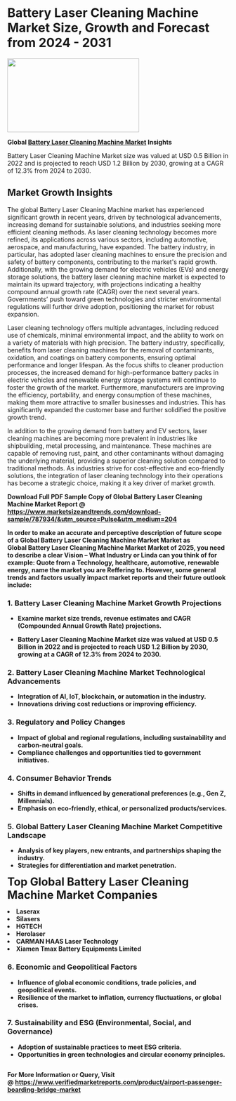 <H1>Battery Laser Cleaning Machine Market Size, Growth and Forecast from 2024 - 2031</H1><img class="aligncenter size-medium wp-image-584254" src="https://thirdeyenews.in/wp-content/uploads/2024/09/Global-Market-Research-300x168.jpeg" alt="" width="300" height="168" /><p><strong>Global&nbsp;<a href="https://www.marketsizeandtrends.com/download-sample/787934/&amp;utm_source=Pulse&amp;utm_medium=204">Battery Laser Cleaning Machine Market</a> Insights</strong></p><p>Battery Laser Cleaning Machine Market size was valued at USD 0.5 Billion in 2022 and is projected to reach USD 1.2 Billion by 2030, growing at a CAGR of 12.3% from 2024 to 2030.</p><p><h2>Market Growth Insights</h2> <p>The global Battery Laser Cleaning Machine market has experienced significant growth in recent years, driven by technological advancements, increasing demand for sustainable solutions, and industries seeking more efficient cleaning methods. As laser cleaning technology becomes more refined, its applications across various sectors, including automotive, aerospace, and manufacturing, have expanded. The battery industry, in particular, has adopted laser cleaning machines to ensure the precision and safety of battery components, contributing to the market's rapid growth. Additionally, with the growing demand for electric vehicles (EVs) and energy storage solutions, the battery laser cleaning machine market is expected to maintain its upward trajectory, with projections indicating a healthy compound annual growth rate (CAGR) over the next several years. Governments’ push toward green technologies and stricter environmental regulations will further drive adoption, positioning the market for robust expansion.</p> <p><strong></strong></p> <p>Laser cleaning technology offers multiple advantages, including reduced use of chemicals, minimal environmental impact, and the ability to work on a variety of materials with high precision. The battery industry, specifically, benefits from laser cleaning machines for the removal of contaminants, oxidation, and coatings on battery components, ensuring optimal performance and longer lifespan. As the focus shifts to cleaner production processes, the increased demand for high-performance battery packs in electric vehicles and renewable energy storage systems will continue to foster the growth of the market. Furthermore, manufacturers are improving the efficiency, portability, and energy consumption of these machines, making them more attractive to smaller businesses and industries. This has significantly expanded the customer base and further solidified the positive growth trend. <p>In addition to the growing demand from battery and EV sectors, laser cleaning machines are becoming more prevalent in industries like shipbuilding, metal processing, and maintenance. These machines are capable of removing rust, paint, and other contaminants without damaging the underlying material, providing a superior cleaning solution compared to traditional methods. As industries strive for cost-effective and eco-friendly solutions, the integration of laser cleaning technology into their operations has become a strategic choice, making it a key driver of market growth.</p> <p><strong></p><p><span class=""><strong>Download Full PDF Sample Copy of Global Battery Laser Cleaning Machine Market Report</strong> @ <a href="https://www.marketsizeandtrends.com/download-sample/787934/&amp;utm_source=Pulse&amp;utm_medium=204" target="_blank">https://www.marketsizeandtrends.com/download-sample/787934/&amp;utm_source=Pulse&amp;utm_medium=204</a></span></p><p>In order to make an accurate and perceptive description of future scope of a Global&nbsp;Battery Laser Cleaning Machine Market Market as Global&nbsp;Battery Laser Cleaning Machine Market Market of 2025, you need to describe a clear Vision &ndash; What Industry or Linda can you think of for example: Quote from a Technology, healthcare, automotive, renewable energy, name the market you are Reffering to. However, some general trends and factors usually impact market reports and their future outlook include:</p><h3>1.&nbsp;<strong>Battery Laser Cleaning Machine Market Growth Projections</strong></h3><ul><li>Examine market size trends, revenue estimates and CAGR (Compounded Annual Growth Rate) projections.</li><li><p>Battery Laser Cleaning Machine Market size was valued at USD 0.5 Billion in 2022 and is projected to reach USD 1.2 Billion by 2030, growing at a CAGR of 12.3% from 2024 to 2030.</p></li></ul><h3>2.&nbsp;<strong>Battery Laser Cleaning Machine Market Technological Advancements</strong></h3><ul><li>Integration of AI, IoT, blockchain, or automation in the industry.</li><li>Innovations driving cost reductions or improving efficiency.</li></ul><h3>3.&nbsp;<strong>Regulatory and Policy Changes</strong></h3><ul><li>Impact of global and regional regulations, including sustainability and carbon-neutral goals.</li><li>Compliance challenges and opportunities tied to government initiatives.</li></ul><h3>4.&nbsp;<strong>Consumer Behavior Trends</strong></h3><ul><li>Shifts in demand influenced by generational preferences (e.g., Gen Z, Millennials).</li><li>Emphasis on eco-friendly, ethical, or personalized products/services.</li></ul><h3>5.&nbsp;<strong>Global Battery Laser Cleaning Machine Market Competitive Landscape</strong></h3><ul><li>Analysis of key players, new entrants, and partnerships shaping the industry.</li><li>Strategies for differentiation and market penetration.</li></ul><p data-pm-slice="1 1 []"><span style="color: inherit; font-family: inherit; font-size: 25px;">Top Global Battery Laser Cleaning Machine Market Companies</span></p><div class="" data-test-id=""><p><li>Laserax</li><li> Silasers</li><li> HGTECH</li><li> Herolaser</li><li> CARMAN HAAS Laser Technology</li><li> Xiamen Tmax Battery Equipments Limited</li></p></div><h3>6.&nbsp;<strong>Economic and Geopolitical Factors</strong></h3><ul><li>Influence of global economic conditions, trade policies, and geopolitical events.</li><li>Resilience of the market to inflation, currency fluctuations, or global crises.</li></ul><h3>7.&nbsp;<strong>Sustainability and ESG (Environmental, Social, and Governance)</strong></h3><ul><li>Adoption of sustainable practices to meet ESG criteria.</li><li>Opportunities in green technologies and circular economy principles.</li></ul><h2><strong style="font-size: 14px;">For More Information or Query, Visit @&nbsp;</strong><a style="background-color: #ffffff; font-size: 14px;" href="https://www.marketsizeandtrends.com/report/battery-laser-cleaning-machine-market/" target="_blank">https://www.verifiedmarketreports.com/product/airport-passenger-boarding-bridge-market</a></h2>
